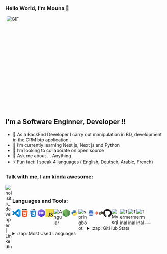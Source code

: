 ### Hello World, I'm Mouna  👋

  <img align="right" alt="GIF" src="https://github.com/arsentieva/arsentieva/blob/main/code.gif?raw=true" width="500" height="320" />


## I'm a Software Enginner, Developer !!
- 🔭  As a BackEnd Developer I carry out manipulation 
in BD, development in the CRM btp application .
- 🌱 I’m currently learning Nest js, Next js and Python
- 👯 I’m looking to collaborate on open source
- 💬 Ask me about ... Anything
- ⚡ Fun fact: I speak 4 languages ( English, Deutsch, Arabic, French)


### Talk with me, I am kinda awesome:
[<img align="left" alt="holisitc_developer | LinkedIn" width="22px" src="https://cdn.jsdelivr.net/npm/simple-icons@v3/icons/linkedin.svg" />][linkedin]

<br />

### Languages and Tools:

[<img align="left" alt="Visual Studio Code" width="26px" src="https://raw.githubusercontent.com/github/explore/80688e429a7d4ef2fca1e82350fe8e3517d3494d/topics/visual-studio-code/visual-studio-code.png" />][youtube]
[<img align="left" alt="HTML5" width="26px" src="https://raw.githubusercontent.com/github/explore/80688e429a7d4ef2fca1e82350fe8e3517d3494d/topics/html/html.png" />][youtube]
[<img align="left" alt="CSS3" width="26px" src="https://raw.githubusercontent.com/github/explore/80688e429a7d4ef2fca1e82350fe8e3517d3494d/topics/css/css.png" />][youtube]
[<img align="left" alt="CSharp" width="26px" src="https://raw.githubusercontent.com/github/explore/80688e429a7d4ef2fca1e82350fe8e3517d3494d/topics/csharp/csharp.png" />][youtube]
[<img align="left" alt="JavaScript" width="26px" src="https://raw.githubusercontent.com/github/explore/80688e429a7d4ef2fca1e82350fe8e3517d3494d/topics/javascript/javascript.png" />][youtube]
[<img align="left" alt="Angular" width="26px" src="https://angular.io/assets/images/logos/angular/angular.svg" />][youtube]
[<img align="left" alt="Node.js" width="26px" src="https://raw.githubusercontent.com/github/explore/80688e429a7d4ef2fca1e82350fe8e3517d3494d/topics/nodejs/nodejs.png" />][youtube]
[<img align="left" alt="python" width="26px" src="https://raw.githubusercontent.com/github/explore/80688e429a7d4ef2fca1e82350fe8e3517d3494d/topics/python/python.png" />][youtube]
[<img align="left" alt="springboot" width="26px" src="https://atomrace.com/blog/wp-content/uploads/2018/05/spring-boot-logo.png" />][youtube]
[<img align="left" alt="SQL" width="26px" src="https://raw.githubusercontent.com/github/explore/80688e429a7d4ef2fca1e82350fe8e3517d3494d/topics/sql/sql.png" />][youtube]

[<img align="left" alt="Git" width="26px" src="https://raw.githubusercontent.com/github/explore/80688e429a7d4ef2fca1e82350fe8e3517d3494d/topics/git/git.png" />][youtube]
[<img align="left" alt="GitHub" width="26px" src="https://raw.githubusercontent.com/github/explore/78df643247d429f6cc873026c0622819ad797942/topics/github/github.png" />][youtube]
[<img align="left" alt="Mysql" width="26px" src="https://www.mysql.com/common/logos/logo-mysql-170x115.png" />][youtube]

[<img align="left" alt="Terminal" width="26px" src="https://symfony.com/logos/symfony_black_03.png" />][youtube]
[<img align="left" alt="Terminal" width="26px" src="https://res.cloudinary.com/crunchbase-production/image/upload/c_lpad,f_auto,q_auto:eco,dpr_1/erkxwhl1gd48xfhe2yld" />][youtube]
[<img align="left" alt="Terminal" width="26px" src="https://seeklogo.com/images/E/express-js-logo-FA36FF1D3F-seeklogo.com.png" />][youtube]


<br />
<br />
---


<details>
  <summary>:zap: GitHub Stats</summary>

  <img align="left" alt="Mouna GitHub Stats" src="https://github-readme-stats.vercel.app/api?username=mounaayed&show_icons=true&hide_border=true" />

</details>

<details>
  <summary>:zap: Most Used Languages</summary>

<img align="left" alt="Mouna's GitHub Top Languages" src="https://github-readme-stats.vercel.app/api/top-langs/?username=mounaayed" />

</details>

[youtube]: https://www.youtube.com/channel/UCD6bHzIZCJJcJD6QHGUIyrw

[linkedin]: https://www.linkedin.com/in/ayed-mouna-b34408212/
